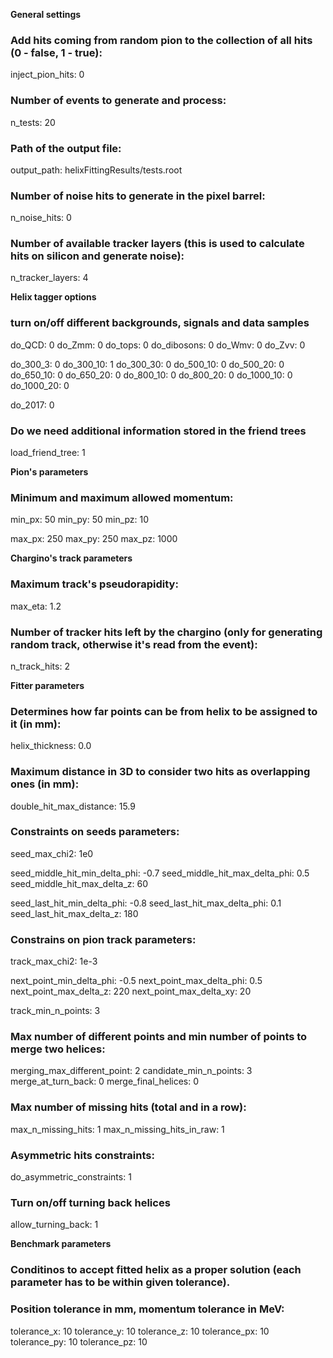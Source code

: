 **General settings**
### Add hits coming from random pion to the collection of all hits (0 - false, 1 - true):
inject_pion_hits: 0

### Number of events to generate and process:
n_tests:  20

### Path of the output file:
output_path: helixFittingResults/tests.root

### Number of noise hits to generate in the pixel barrel:
n_noise_hits: 0

### Number of available tracker layers (this is used to calculate hits on silicon and generate noise):
n_tracker_layers: 4

**Helix tagger options**

### turn on/off different backgrounds, signals and data samples
do_QCD:         0
do_Zmm:         0
do_tops:          0
do_dibosons:   0
do_Wmv:         0
do_Zvv:           0

do_300_3:       0
do_300_10:     1
do_300_30:     0
do_500_10:     0
do_500_20:     0
do_650_10:     0
do_650_20:     0
do_800_10:     0
do_800_20:     0
do_1000_10:   0
do_1000_20:   0

do_2017:         0

### Do we need additional information stored in the friend trees
load_friend_tree: 1

**Pion's parameters**

### Minimum and maximum allowed momentum:
min_px: 50
min_py: 50
min_pz: 10

max_px: 250
max_py: 250
max_pz: 1000

**Chargino's track parameters**

### Maximum track's pseudorapidity:
max_eta:  1.2

### Number of tracker hits left by the chargino (only for generating random track, otherwise it's read from the event):
n_track_hits: 2

**Fitter parameters**

### Determines how far points can be from helix to be assigned to it (in mm):
helix_thickness:  0.0

### Maximum distance in 3D to consider two hits as overlapping ones (in mm):
double_hit_max_distance:            15.9

### Constraints on seeds parameters:
seed_max_chi2:                            1e0

seed_middle_hit_min_delta_phi:   -0.7
seed_middle_hit_max_delta_phi:  0.5
seed_middle_hit_max_delta_z:     60

seed_last_hit_min_delta_phi:       -0.8
seed_last_hit_max_delta_phi:       0.1
seed_last_hit_max_delta_z:          180

### Constrains on pion track parameters:
track_max_chi2:                             1e-3

next_point_min_delta_phi:              -0.5
next_point_max_delta_phi:             0.5
next_point_max_delta_z:                220
next_point_max_delta_xy:              20

track_min_n_points:                       3

### Max number of different points and min number of points to merge two helices:
merging_max_different_point:         2
candidate_min_n_points:                3
merge_at_turn_back:                      0
merge_final_helices:                        0

### Max number of missing hits (total and in a row):
max_n_missing_hits:                       1
max_n_missing_hits_in_raw:           1

### Asymmetric hits constraints:
do_asymmetric_constraints:           1

### Turn on/off turning back helices
allow_turning_back:                         1

**Benchmark parameters**

### Conditinos to accept fitted helix as a proper solution (each parameter has to be within given tolerance).
### Position tolerance in mm, momentum tolerance in MeV:
tolerance_x:  10
tolerance_y:  10
tolerance_z:  10
tolerance_px:  10
tolerance_py:  10
tolerance_pz:  10
